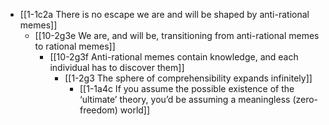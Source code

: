 - [[1-1c2a There is no escape we are and will be shaped by anti-rational memes]]
	- [[10-2g3e We are, and will be, transitioning from anti-rational memes to rational memes]]
		- [[10-2g3f Anti-rational memes contain knowledge, and each individual has to discover them]]
			- [[1-2g3 The sphere of comprehensibility expands infinitely]]
				- [[1-1a4c If you assume the possible existence of the ‘ultimate’ theory, you’d be assuming a meaningless (zero-freedom) world]]
